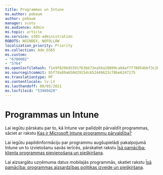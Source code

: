 ```yaml
---
title: Programmas un Intune
ms.author: pebaum
author: pebaum
manager: scotv
ms.audience: Admin
ms.topic: article
ms.service: o365-administration
ROBOTS: NOINDEX, NOFOLLOW
localization_priority: Priority
ms.collection: Adm_O365
ms.custom:
- "6700002"
- "5764"
ms.openlocfilehash: f1e9f829645591f63bb73ea5ba10899ca84af7f78054bbf3c285cb1f24866ca3
ms.sourcegitcommit: b5f7da89a650d2915dc652449623c78be6247175
ms.translationtype: MT
ms.contentlocale: lv-LV
ms.lasthandoff: 08/05/2021
ms.locfileid: "53969428"
---
```

# <a name="apps-and-intune"></a>Programmas un Intune

Lai iegūtu pārskatu par to, kā Intune var palīdzēt pārvaldīt programmas, sāciet ar rakstu [Kas ir Microsoft Intune programmu pārvaldība?](https://docs.microsoft.com/mem/intune/apps/app-management)

Lai iegūtu papildinformāciju par programmu augšupielādi pakalpojumā Intune un to izvietošanu savās ierīcēs, pārskatiet rakstu [Īsā pamācība: klienta programmas pievienošana un piešķiršana](https://docs.microsoft.com/mem/intune/apps/quickstart-add-assign-app).

Lai aizsargātu uzņēmuma datus mobilajās programmās, skatiet rakstu [Īsā pamācība: programmas aizsardzības politikas izveide un piešķiršana](https://docs.microsoft.com/mem/intune/apps/quickstart-create-assign-app-policy).